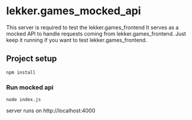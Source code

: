 # lekker.games_mocked_api

This server is required to test the lekker.games_frontend
It serves as a mocked API to handle requests coming from lekker.games_frontend. Just keep it running if you want to test
lekker.games_frontend.

## Project setup
```
npm install
```

### Run mocked api
```
node index.js
```

server runs on http://localhost:4000